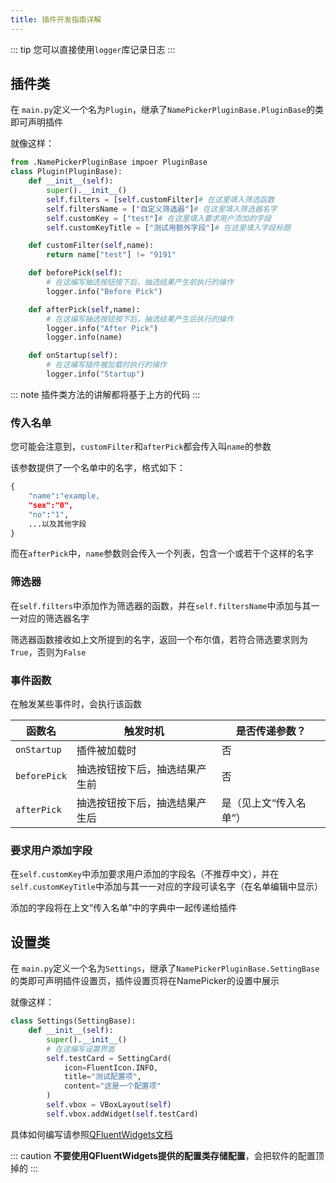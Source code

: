 ```yaml
---
title: 插件开发指南详解
---
```


::: tip
您可以直接使用`logger`库记录日志
:::

## 插件类
在 `main.py`定义一个名为`Plugin`，继承了`NamePickerPluginBase.PluginBase`的类即可声明插件

就像这样：

```python
from .NamePickerPluginBase impoer PluginBase
class Plugin(PluginBase):
    def __init__(self):
        super().__init__()
        self.filters = [self.customFilter]# 在这里填入筛选函数
        self.filtersName = ["自定义筛选器"]# 在这里填入筛选器名字
        self.customKey = ["test"]# 在这里填入要求用户添加的字段
        self.customKeyTitle = ["测试用额外字段"]# 在这里填入字段标题

    def customFilter(self,name):
        return name["test"] != "9191"

    def beforePick(self):
        # 在这编写抽选按钮按下后，抽选结果产生前执行的操作
        logger.info("Before Pick")

    def afterPick(self,name):
        # 在这编写抽选按钮按下后，抽选结果产生后执行的操作
        logger.info("After Pick")
        logger.info(name)

    def onStartup(self):
        # 在这编写插件被加载时执行的操作
        logger.info("Startup")
```

::: note
插件类方法的讲解都将基于上方的代码
:::

### 传入名单

您可能会注意到，`customFilter`和`afterPick`都会传入叫`name`的参数

该参数提供了一个名单中的名字，格式如下：

```python
{
    "name":"example,
    "sex":"0",
    "no":"1",
    ...以及其他字段
}
```

而在`afterPick`中，`name`参数则会传入一个列表，包含一个或若干个这样的名字

### 筛选器

在`self.filters`中添加作为筛选器的函数，并在`self.filtersName`中添加与其一一对应的筛选器名字

筛选器函数接收如上文所提到的名字，返回一个布尔值，若符合筛选要求则为`True`，否则为`False`

### 事件函数

在触发某些事件时，会执行该函数

|函数名|触发时机|是否传递参数？|
|----|----|----|
|`onStartup`|插件被加载时|否|
|`beforePick`|抽选按钮按下后，抽选结果产生前|否|
|`afterPick`|抽选按钮按下后，抽选结果产生后|是（见上文“传入名单”）|

### 要求用户添加字段

在`self.customKey`中添加要求用户添加的字段名（不推荐中文），并在`self.customKeyTitle`中添加与其一一对应的字段可读名字（在名单编辑中显示）

添加的字段将在上文“传入名单”中的字典中一起传递给插件

## 设置类
在 `main.py`定义一个名为`Settings`，继承了`NamePickerPluginBase.SettingBase`的类即可声明插件设置页，插件设置页将在NamePicker的设置中展示

就像这样：

```python
class Settings(SettingBase):
    def __init__(self):
        super().__init__()
        # 在这编写设置界面
        self.testCard = SettingCard(
            icon=FluentIcon.INFO,
            title="测试配置项",
            content="这是一个配置项"
        )
        self.vbox = VBoxLayout(self)
        self.vbox.addWidget(self.testCard)

```

具体如何编写请参照[QFluentWidgets文档](https://qfluentwidgets.com/zh/pages)

::: caution
**不要使用QFluentWidgets提供的配置类存储配置**，会把软件的配置顶掉的
:::